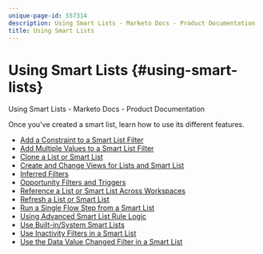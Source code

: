 ```yaml
---
unique-page-id: 557314
description: Using Smart Lists - Marketo Docs - Product Documentation
title: Using Smart Lists
---
```


# Using Smart Lists {#using-smart-lists}

Using Smart Lists - Marketo Docs - Product Documentation

Once you've created a smart list, learn how to use its different features.

* [Add a Constraint to a Smart List Filter](using-smart-lists/add-a-constraint-to-a-smart-list-filter.md)
* [Add Multiple Values to a Smart List Filter](using-smart-lists/add-multiple-values-to-a-smart-list-filter.md)
* [Clone a List or Smart List](using-smart-lists/clone-a-list-or-smart-list.md)
* [Create and Change Views for Lists and Smart List](using-smart-lists/create-and-change-views-for-lists-and-smart-list.md)
* [Inferred Filters](using-smart-lists/inferred-filters.md)
* [Opportunity Filters and Triggers](using-smart-lists/opportunity-filters-and-triggers.md)
* [Reference a List or Smart List Across Workspaces](using-smart-lists/reference-a-list-or-smart-list-across-workspaces.md)
* [Refresh a List or Smart List](using-smart-lists/refresh-a-list-or-smart-list.md)
* [Run a Single Flow Step from a Smart List](using-smart-lists/run-a-single-flow-step-from-a-smart-list.md)
* [Using Advanced Smart List Rule Logic](using-smart-lists/using-advanced-smart-list-rule-logic.md)
* [Use Built-in/System Smart Lists](using-smart-lists/use-built-in-system-smart-lists.md)
* [Use Inactivity Filters in a Smart List](using-smart-lists/use-inactivity-filters-in-a-smart-list.md)
* [Use the Data Value Changed Filter in a Smart List](using-smart-lists/use-the-data-value-changed-filter-in-a-smart-list.md)

